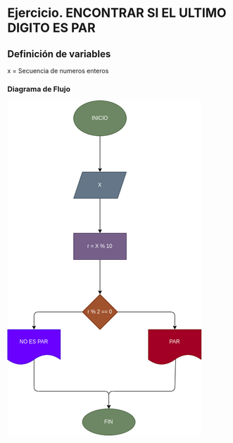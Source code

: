 
# Ejercicio. ENCONTRAR SI EL ULTIMO DIGITO ES PAR

## Definición de variables

x = Secuencia de numeros enteros

### Diagrama de Flujo

![Diagrama de flujo](Ultimo-digito.png "Diagrama de flujo")
